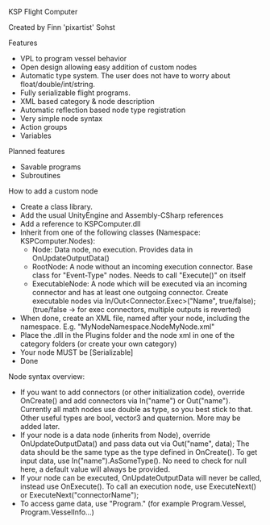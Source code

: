 KSP Flight Computer

Created by Finn 'pixartist' Sohst

Features
- VPL to program vessel behavior
- Open design allowing easy addition of custom nodes
- Automatic type system. The user does not have to worry about float/double/int/string.
- Fully serializable flight programs.
- XML based category & node description
- Automatic reflection based node type registration
- Very simple node syntax
- Action groups
- Variables

Planned features
- Savable programs
- Subroutines





How to add a custom node
- Create a class library.
- Add the usual UnityEngine and Assembly-CSharp references
- Add a reference to KSPComputer.dll
- Inherit from one of the following classes (Namespace: KSPComputer.Nodes):
  - Node: Data node, no execution. Provides data in OnUpdateOutputData()
  - RootNode: A node without an incoming execution connector. Base class for "Event-Type" nodes. Needs to call "Execute()" on itself
  - ExecutableNode: A node which will be executed via an incoming connector and has at least one outgoing connector. Create executable nodes via In/Out<Connector.Exec>("Name", true/false); (true/false -> for exec connectors, multiple outputs is reverted)
- When done, create an XML file, named after your node, including the namespace. E.g. "MyNodeNamespace.NodeMyNode.xml"
- Place the .dll in the Plugins folder and the node xml in one of the category folders (or create your own category)
- Your node MUST be [Serializable]
- Done

Node syntax overview:
- If you want to add connectors (or other initialization code), override OnCreate() and add connectors via In<type>("name") or Out<type>("name"). Currently all math nodes use double as type, so you best stick to that. Other useful types are bool, vector3 and quaternion. More may be added later.
- If your node is a data node (inherits from Node), override OnUpdateOutputData() and pass data out via Out("name", data); The data should be the same type as the type defined in OnCreate(). To get input data, use In("name").AsSomeType(). No need to check for null here, a default value will always be provided.
- If your node can be executed, OnUpdateOutputData will never be called, instead use OnExecute(). To call an execution node, use ExecuteNext() or ExecuteNext("connectorName");
- To access game data, use "Program." (for example Program.Vessel, Program.VesselInfo...)

